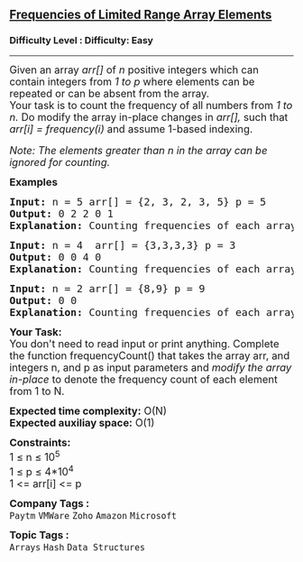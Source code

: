 <h2><a href="https://www.geeksforgeeks.org/problems/frequency-of-array-elements-1587115620/0">Frequencies of Limited Range Array Elements</a></h2><h3>Difficulty Level : Difficulty: Easy</h3><hr><div class="problems_problem_content__Xm_eO"><p><span style="font-size: 18px;">Given an array <em>arr[]</em> of <em>n</em> positive integers which can contain integers from <em>1 to p</em> where elements can be repeated or can be absent from the array. <br>Your task is to count the frequency of all numbers from <em>1 to n.</em> Do modify the array in-place changes in <em>arr[],</em> such that <em>arr[i] = frequency(i)</em> and assume 1-based indexing.<br></span><br><em><span style="font-size: 18px;">Note: The elements greater than n in the array can be ignored for counting.&nbsp;</span></em></p>
<p><span style="font-size: 18px;"><strong>Examples</strong></span></p>
<pre><span style="font-size: 18px;"><strong>Input: </strong>n = 5 arr[] = {2, 3, 2, 3, 5} p = 5
<strong>Output: </strong>0 2 2 0 1<strong>
Explanation: </strong>Counting frequencies of each array element We have: 1 occurring 0 times. 2 occurring 2 times. 3 occurring 2 times. 4 occurring 0 times. 5 occurring 1 time.</span></pre>
<pre><span style="font-size: 18px;"><strong>Input: </strong>n = 4  arr[] = {3,3,3,3} p = 3
<strong>Output: </strong>0 0 4 0<strong>
Explanation: </strong>Counting frequencies of each array element We have: 1 occurring 0 times. 2 occurring 0 times. 3 occurring 4 times. 4 occurring 0 times.</span></pre>
<pre><span style="font-size: 18px;"><strong>Input: </strong>n = 2 arr[] = {8,9} p = 9
<strong>Output: </strong>0 0<strong>
Explanation: </strong>Counting frequencies of each array element We have: 1 occurring 0 times. 2 occurring 0 times. Since here P=9, but there are no 9th Index present so can't count the value.
</span></pre>
<p><span style="font-size: 18px;"><strong>Your Task:</strong><br>You don't need to read input or print anything.&nbsp;</span><span style="font-size: 18px;">Complete the function frequencyCount() that takes the array arr, and integers n, and p as input parameters and <em>modify the&nbsp;array in-place</em> to denote the frequency count of each element from 1 to N.</span></p>
<p><span style="font-size: 18px;"><strong>Expected time complexity:</strong> O(N)<br><strong>Expected auxiliay space:</strong> O(1)<br></span></p>
<p><span style="font-size: 18px;"><strong>Constraints:</strong><br>1 ≤ n ≤ 10<sup>5</sup><br>1 ≤ p ≤ 4*10<sup>4</sup><sup>&nbsp;</sup><br>1 &lt;= arr[i] &lt;= p</span></p></div><p><span style=font-size:18px><strong>Company Tags : </strong><br><code>Paytm</code>&nbsp;<code>VMWare</code>&nbsp;<code>Zoho</code>&nbsp;<code>Amazon</code>&nbsp;<code>Microsoft</code>&nbsp;<br><p><span style=font-size:18px><strong>Topic Tags : </strong><br><code>Arrays</code>&nbsp;<code>Hash</code>&nbsp;<code>Data Structures</code>&nbsp;